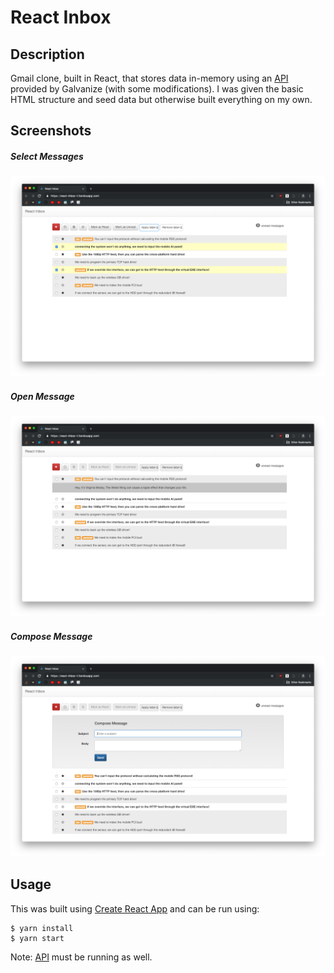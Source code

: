 # React Inbox

## Description
Gmail clone, built in React, that stores data in-memory using an [API](https://github.com/JBallin/g-api) provided by Galvanize (with some modifications). I was given the basic HTML structure and seed data but otherwise built everything on my own.

## Screenshots
##### Select Messages
![select](screenshots/1_select.png?raw=true "select")
##### Open Message
![open](screenshots/2_open.png?raw=true "open")
##### Compose Message
![compose](screenshots/3_compose.png?raw=true "compose")

## Usage
This was built using [Create React App](https://github.com/facebook/create-react-app) and can be run using:

```shell
$ yarn install
$ yarn start
```
Note: [API](https://github.com/JBallin/g-api) must be running as well.
